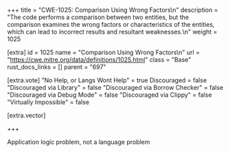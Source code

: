 +++
title = "CWE-1025: Comparison Using Wrong Factors\n"
description = "The code performs a comparison between two entities, but the comparison examines the wrong factors or characteristics of the entities, which can lead to incorrect results and resultant weaknesses.\n"
weight = 1025

[extra]
id = 1025
name = "Comparison Using Wrong Factors\n"
url = "https://cwe.mitre.org/data/definitions/1025.html"
class = "Base"
rust_docs_links = []
parent = "697"

[extra.vote]
"No Help, or Langs Wont Help" = true
Discouraged = false
"Discouraged via Library" = false
"Discouraged via Borrow Checker" = false
"Discouraged via Debug Mode" = false
"Discouraged via Clippy" = false
"Virtually Impossible" = false

[extra.vector]

+++

Application logic problem, not a language problem